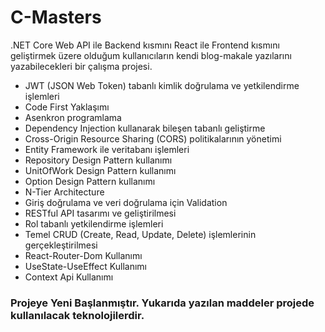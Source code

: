 # C-Masters
.NET Core Web API ile Backend kısmını React ile Frontend kısmını geliştirmek üzere olduğum kullanıcıların kendi blog-makale yazılarını yazabilecekleri bir çalışma projesi.

- JWT (JSON Web Token) tabanlı kimlik doğrulama ve yetkilendirme işlemleri
- Code First Yaklaşımı
- Asenkron programlama
- Dependency Injection kullanarak bileşen tabanlı geliştirme
- Cross-Origin Resource Sharing (CORS) politikalarının yönetimi
- Entity Framework ile veritabanı işlemleri
- Repository Design Pattern kullanımı
- UnitOfWork Design Pattern kullanımı
- Option Design Pattern kullanımı
- N-Tier Architecture
- Giriş doğrulama ve veri doğrulama için Validation
- RESTful API tasarımı ve geliştirilmesi
- Rol tabanlı yetkilendirme işlemleri
- Temel CRUD (Create, Read, Update, Delete) işlemlerinin gerçekleştirilmesi
- React-Router-Dom Kullanımı
- UseState-UseEffect Kullanımı
- Context Api Kullanımı

### Projeye Yeni Başlanmıştır. Yukarıda yazılan maddeler projede kullanılacak teknolojilerdir.
